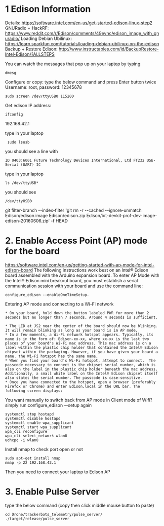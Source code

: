 # 1 Edison Information
Details: https://software.intel.com/en-us/get-started-edison-linux-step2
GNURadio + HackRF: https://www.reddit.com/r/Edison/comments/49evnc/edison_image_with_gnuradio/
Loading Debian Ubilinux: https://learn.sparkfun.com/tutorials/loading-debian-ubilinux-on-the-edison
Backup + Restore Edison: http://www.instructables.com/id/BackupRestore-Intel-Edison/?ALLSTEPS


You can watch the messages that pop up on your laptop by typing
```
dmesg
```

Configure or copy: type the below command and press Enter button twice
Username: root, password: 12345678
```
sudo screen /dev/ttyUSB0 115200
```
Get edison IP address:
```
ifconfig
```
192.168.42.1

type in your laptop
```
 sudo lsusb
```
you should see a line with
```
ID 0403:6001 Future Technology Devices International, Ltd FT232 USB-Serial (UART) IC
```
type in your laptop
```
ls /dev/ttyUSB*
```
you should see
```
/dev/ttyUSB0
```
git filter-branch --index-filter 'git rm -r --cached --ignore-unmatch Edison/edison.image Edison/edison.zip Edison/iot-devkit-prof-dev-image-edison-20160606.zip' -f HEAD

# 2. Enable Access Point (AP) mode for the board
https://software.intel.com/en-us/getting-started-with-ap-mode-for-intel-edison-board
The following instructions work best on an Intel® Edison board assembled with the Arduino expansion board. 
To enter AP Mode with the Intel® Edison mini breakout board, 
you must establish a serial communication session with your board and use the command line:
```
configure_edison --enableOneTimeSetup.
```
Entering AP mode and connecting to a Wi-Fi network

    * On your board, hold down the button labeled PWR for more than 2 seconds but no longer than 7 seconds. Around 4 seconds is sufficient.

    * The LED at JS2 near the center of the board should now be blinking. It will remain blinking as long as your board is in AP mode.
    * In a few moments, a Wi-Fi network hotspot appears. Typically, its name is in the form of: Edison-xx-xx, where xx-xx is the last two places of your board's Wi-Fi mac address. This mac address is on a label within the plastic chip holder that contained the Intel® Edison chipset within the packaging. However, if you have given your board a name, the Wi-Fi hotspot has the same name.
    * When you find your board's Wi-Fi hotspot, attempt to connect.  The passcode necessary to connect is the chipset serial number, which is also on the label in the plastic chip holder beneath the mac address.  Additionally, a small white label on the Intel® Edison chipset itself also states the serial number. The passcode is case-sensitive.
    * Once you have connected to the hotspot, open a browser (preferably Firefox or Chrome) and enter Edison.local in the URL bar. The following screen displays: 

You want manuelly to switch back from AP mode in Client mode of Wifi? simply run 
configure_edison --setup again
```
systemctl stop hostapd
systemctl disable hostapd
systemctl enable wpa_supplicant
systemctl start wpa_supplicant
wpa_cli reconfigure
wpa_cli select_network wlan0
udhcpc -i wlan0
```

Install nmap to check port open or not
```
sudo apt-get install nmap
nmap -p 22 192.168.42.1
```
Then you need to connect your laptop to Edison AP
# 3. Enable Pulse Server
type the below command (copy then click middle mouse button to paste)
```
cd Drone/trackerbots_telemetry/pulse_server/
./target/release/pulse_server

```

